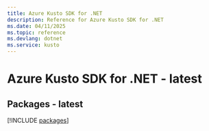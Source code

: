 ```yaml
---
title: Azure Kusto SDK for .NET
description: Reference for Azure Kusto SDK for .NET
ms.date: 04/11/2025
ms.topic: reference
ms.devlang: dotnet
ms.service: kusto
---
```

# Azure Kusto SDK for .NET - latest
## Packages - latest
[!INCLUDE [packages](kusto-index.md)]
